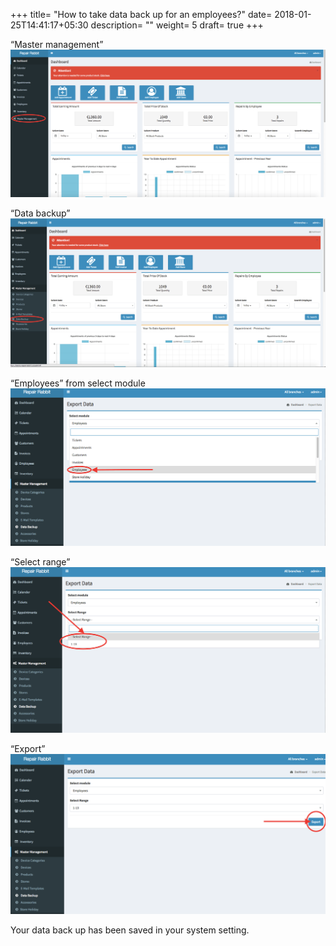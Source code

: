+++
title= "How to take data back up for an employees?"
date= 2018-01-25T14:41:17+05:30
description= ""
weight= 5
draft= true
+++




“Master management”
![How to take data back up for an employees?](/images/data_backup_employees/go_to_master_management.png)

“Data backup”
![How to take data back up for an employees?](/images/data_backup_employees/select_data_backup.png)

“Employees” from select module
![How to take data back up for an employees?](/images/data_backup_employees/select_employees.png)

“Select range”
![How to take data back up for an employees?](/images/data_backup_employees/select_range.png)

“Export” 
![How to take data back up for an employees?](/images/data_backup_employees/select_export.png)


Your data back up has been saved in your system setting.
